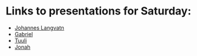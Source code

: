 # Links to presentations for Saturday:
 - [Johannes Langvatn](https://github.com/NordicESMhub/NEGI-Abisko-2019/raw/master/content/topics/group-1/presentations/saturday/Johannes_Langvatn.pdf)
 - [Gabriel](https://github.com/NordicESMhub/NEGI-Abisko-2019/raw/master/content/topics/group-1/presentations/saturday/gabrielpfreitas_presentation.pdf)
 - [Tuuli](https://github.com/NordicESMhub/NEGI-Abisko-2019/raw/master/content/topics/group-1/presentations/saturday/Group1_TuuliLuis_20191019.pdf)
 - [Jonah](https://github.com/NordicESMhub/NEGI-Abisko-2019/raw/master/content/topics/group-1/presentations/saturday/shawj_friday_update.pdf)
